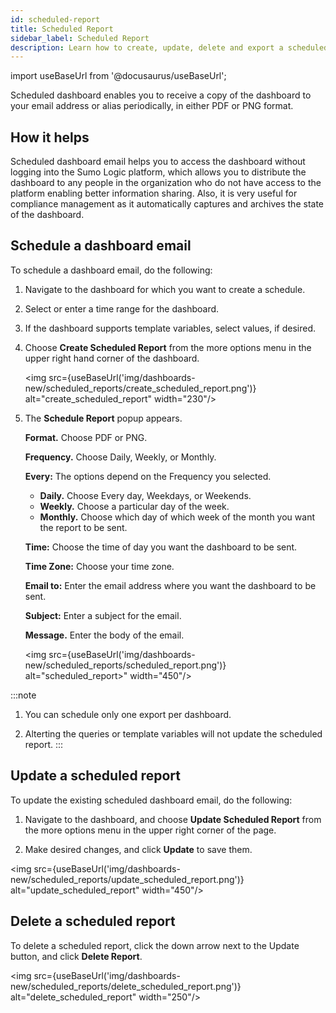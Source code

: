 ```yaml
---
id: scheduled-report
title: Scheduled Report
sidebar_label: Scheduled Report
description: Learn how to create, update, delete and export a scheduled dashboard report.
---
```

import useBaseUrl from '@docusaurus/useBaseUrl';

Scheduled dashboard enables you to receive a copy of the dashboard to your email address or alias periodically, in either PDF or PNG format. 

## How it helps

Scheduled dashboard email helps you to access the dashboard without logging into the Sumo Logic platform, which allows you to distribute the dashboard to any people in the organization who do not have access to the platform enabling better information sharing. Also, it is very useful for compliance management as it automatically captures and archives the state of the dashboard.

## Schedule a dashboard email

To schedule a dashboard email, do the following:

1. Navigate to the dashboard for which you want to create a schedule.
1. Select or enter a time range for the dashboard.
1. If the dashboard supports template variables, select values, if desired.
1. Choose **Create Scheduled Report** from the more options menu in the upper right hand corner of the dashboard.

    <img src={useBaseUrl('img/dashboards-new/scheduled_reports/create_scheduled_report.png')} alt="create_scheduled_report" width="230"/>

1. The **Schedule Report** popup appears.

    **Format.** Choose PDF or PNG.

    **Frequency.** Choose Daily, Weekly, or Monthly.

    **Every:** The options depend on the Frequency you selected.
    *  **Daily.** Choose Every day, Weekdays, or Weekends.
    * **Weekly.** Choose a particular day of the week.
    * **Monthly.** Choose which day of which week of the month you want the report to be sent.

    **Time:** Choose the time of day you want the dashboard to be sent.

    **Time Zone:** Choose your time zone.

    **Email to:** Enter the email address where you want the dashboard to be sent.

    **Subject:** Enter a subject for the email.

    **Message.** Enter the body of the email.

    <img src={useBaseUrl('img/dashboards-new/scheduled_reports/scheduled_report.png')} alt="scheduled_report>" width="450"/>

:::note
1. You can schedule only one export per dashboard.

1. Alterting the queries or template variables will not update the scheduled report.
:::

## Update a scheduled report

To update the existing scheduled dashboard email, do the following:

1. Navigate to the dashboard, and choose **Update Scheduled Report** from the more options menu in the upper right corner of the page. 

1. Make desired changes, and click **Update** to save them. 

<img src={useBaseUrl('img/dashboards-new/scheduled_reports/update_scheduled_report.png')} alt="update_scheduled_report" width="450"/>

## Delete a scheduled report

To delete a scheduled report, click the down arrow next to the Update button, and click **Delete Report**. 

<img src={useBaseUrl('img/dashboards-new/scheduled_reports/delete_scheduled_report.png')} alt="delete_scheduled_report" width="250"/>




